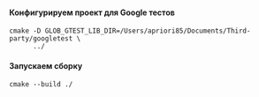 #### Конфигурируем проект для Google тестов

```console
cmake -D GLOB_GTEST_LIB_DIR=/Users/apriori85/Documents/Third-party/googletest \
      ../
```

#### Запускаем сборку

```console
cmake --build ./
```
